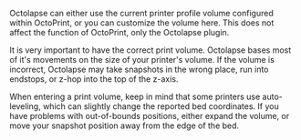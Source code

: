 Octolapse can either use the current printer profile volume configured within OctoPrint, or you can customize the volume here.  This does not affect the function of OctoPrint, only the Octolapse plugin.

It is very important to have the correct print volume.  Octolapse bases most of it's movements on the size of your printer's volume.  If the volume is incorrect, Octolapse may take snapshots in the wrong place, run into endstops, or z-hop into the top of the z-axis.

When entering a print volume, keep in mind that some printers use auto-leveling, which can slightly change the reported bed coordinates.  If you have problems with out-of-bounds positions, either expand the volume, or move your snapshot position away from the edge of the bed.
